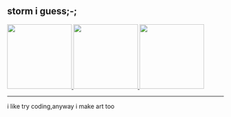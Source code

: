 storm i guess;-;
------
<a href="https://stormlolkk.newgrounds.com/">
<img src="https://cdn.discordapp.com/attachments/1107115022330642502/1133438905706876988/146832.png" width="150" height="150">
</a>

<a href="https://twitter.com/HeitorStorm">
<img src="https://cdn-icons-png.flaticon.com/512/4096/4096132.png" width="150" height="150">
</a>

<a href="https://gamejolt.com/@stormlmao">
<img src="https://thumbnails.pcgamingwiki.com/3/37/Game_Jolt_Logo.svg/300px-Game_Jolt_Logo.svg.png" width="150" height="150">
</a>

------
i like try coding,anyway i make art too
<!--
**heyitsStorm/heyItsStorm** is a ✨ _special_ ✨ repository because its `README.md` (this file) appears on your GitHub profile

